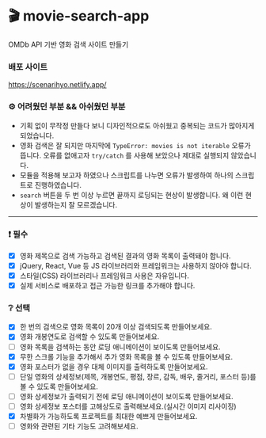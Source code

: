 # :clapper: movie-search-app

OMDb API 기반 영화 검색 사이트 만들기

### 배포 사이트

https://scenarihyo.netlify.app/

### ⚙️ 어려웠던 부분 && 아쉬웠던 부분

- 기획 없이 무작정 만들다 보니 디자인적으로도 아쉬웠고 중복되는 코드가 많아지게 되었습니다.
- 영화 검색은 잘 되지만 마지막에 `TypeError: movies is not iterable` 오류가 뜹니다. 오류를 없애고자 `try/catch` 를 사용해 보았으나 제대로 실행되지 않았습니다.
- 모듈을 적용해 보고자 하였으나 스크립트를 나누면 오류가 발생하여 하나의 스크립트로 진행하였습니다.
- `search` 버튼을 두 번 이상 누르면 끝까지 로딩되는 현상이 발생합니다. 왜 이런 현상이 발생하는지 잘 모르겠습니다.

---

### :exclamation: 필수

- [x] 영화 제목으로 검색 가능하고 검색된 결과의 영화 목록이 출력돼야 합니다.
- [x] jQuery, React, Vue 등 JS 라이브러리와 프레임워크는 사용하지 않아야 합니다.
- [x] 스타일(CSS) 라이브러리나 프레임워크 사용은 자유입니다.
- [x] 실제 서비스로 배포하고 접근 가능한 링크를 추가해야 합니다.

### :grey_question: 선택

- [x] 한 번의 검색으로 영화 목록이 20개 이상 검색되도록 만들어보세요.
- [x] 영화 개봉연도로 검색할 수 있도록 만들어보세요.
- [ ] 영화 목록을 검색하는 동안 로딩 애니메이션이 보이도록 만들어보세요.
- [x] 무한 스크롤 기능을 추가해서 추가 영화 목록을 볼 수 있도록 만들어보세요.
- [x] 영화 포스터가 없을 경우 대체 이미지를 출력하도록 만들어보세요.
- [ ] 단일 영화의 상세정보(제목, 개봉연도, 평점, 장르, 감독, 배우, 줄거리, 포스터 등)를 볼 수 있도록 만들어보세요.
- [ ] 영화 상세정보가 출력되기 전에 로딩 애니메이션이 보이도록 만들어보세요.
- [ ] 영화 상세정보 포스터를 고해상도로 출력해보세요.(실시간 이미지 리사이징)
- [x] 차별화가 가능하도록 프로젝트를 최대한 예쁘게 만들어보세요.
- [ ] 영화와 관련된 기타 기능도 고려해보세요.
